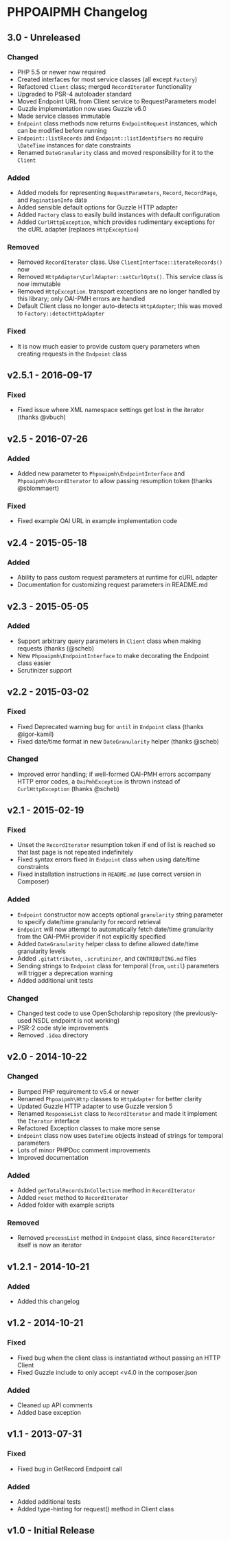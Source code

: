 PHPOAIPMH Changelog
===================

## 3.0 - Unreleased

### Changed
  - PHP 5.5 or newer now required
  - Created interfaces for most service classes (all except `Factory`)
  - Refactored `Client` class; merged `RecordIterator` functionality
  - Upgraded to PSR-4 autoloader standard
  - Moved Endpoint URL from Client service to RequestParameters model
  - Guzzle implementation now uses Guzzle v6.0
  - Made service classes immutable
  - `Endpoint` class methods now returns `EndpointRequest` instances, which can be modified before running
  - `Endpoint::listRecords` and `Endpoint::listIdentifiers` no require `\DateTime` instances for date constraints
  - Renamed `DateGranularity` class and moved responsibility for it to the `Client`
  
### Added
  - Added models for representing `RequestParameters`, `Record`, `RecordPage`, and `PaginationInfo` data
  - Added sensible default options for Guzzle HTTP adapter
  - Added `Factory` class to easily build instances with default configuration
  - Added `CurlHttpException`, which provides rudimentary exceptions for the cURL adapter (replaces `HttpException`)

### Removed
  - Removed `RecordIterator` class. Use `ClientInterface::iterateRecords()` now
  - Removed `HttpAdapter\CurlAdapter::setCurlOpts()`.  This service class is now immutable
  - Removed `HttpException`. transport exceptions are no longer handled by this library; only OAI-PMH errors are handled
  - Default Client class no longer auto-detects `HttpAdapter`; this was moved to `Factory::detectHttpAdapter`
  
### Fixed
  - It is now much easier to provide custom query parameters when creating requests in the `Endpoint` class


## v2.5.1 - 2016-09-17

### Fixed
  - Fixed issue where XML namespace settings get lost in the iterator (thanks @vbuch)

## v2.5 - 2016-07-26

### Added
  - Added new parameter to `Phpoaipmh\EndpointInterface` and `Phpoaipmh\RecordIterator` to allow passing resumption token (thanks @sblommaert)
  
### Fixed
  - Fixed example OAI URL in example implementation code

## v2.4 - 2015-05-18

### Added
  - Ability to pass custom request parameters at runtime for cURL adapter
  - Documentation for customizing request parameters in README.md

## v2.3 - 2015-05-05

### Added
  - Support arbitrary query parameters in `Client` class when making requests (thanks (@scheb)
  - New `Phpoaipmh\EndpointInterface` to make decorating the Endpoint class easier
  - Scrutinizer support

## v2.2 - 2015-03-02

### Fixed
  - Fixed Deprecated warning bug for `until` in `Endpoint` class (thanks @igor-kamil)
  - Fixed date/time format in new `DateGranularity` helper (thanks @scheb)
  
### Changed
  - Improved error handling; if well-formed OAI-PMH errors accompany HTTP error codes, a `OaiPmhException` is thrown instead of `CurlHttpException` (thanks @scheb)

## v2.1 - 2015-02-19

### Fixed
  - Unset the `RecordIterator` resumption token if end of list is reached so that last page is not repeated indefinitely
  - Fixed syntax errors fixed in `Endpoint` class when using date/time constraints
  - Fixed installation instructions in `README.md` (use correct version in Composer)
  
### Added
  - `Endpoint` constructor now accepts optional `granularity` string parameter to specify date/time granularity for record retrieval
  - `Endpoint` will now attempt to automatically fetch date/time granularity from the OAI-PMH provider if not explicitly specified
  - Added `DateGranularity` helper class to define allowed date/time granularity levels
  - Added `.gitattributes`, `.scrutinizer`, and `CONTRIBUTING.md` files
  - Sending strings to `Endpoint` class for temporal (`from`, `until`) parameters will trigger a deprecation warning
  - Added additional unit tests
  
### Changed
  - Changed test code to use OpenScholarship repository (the previously-used NSDL endpoint is not working)
  - PSR-2 code style improvements
  - Removed `.idea` directory

## v2.0 - 2014-10-22

### Changed
  - Bumped PHP requirement to v5.4 or newer
  - Renamed `Phpoaipmh\Http` classes to `HttpAdapter` for better clarity
  - Updated  Guzzle HTTP adapter to use Guzzle version 5
  - Renamed `ResponseList` class to `RecordIterator` and made it implement the `Iterator` interface
  - Refactored Exception classes to make more sense
  - `Endpoint` class now uses `DateTime` objects instead of strings for temporal parameters
  - Lots of minor PHPDoc comment improvements
  - Improved documentation  
  
### Added
  - Added `getTotalRecordsInCollection` method in `RecordIterator`
  - Added `reset` method to `RecordIterator`
  - Added folder with example scripts
  
### Removed
  - Removed `processList` method in `Endpoint` class, since `RecordIterator` itself is now an iterator
   
## v1.2.1 - 2014-10-21

### Added
  - Added this changelog
  
## v1.2 - 2014-10-21

### Fixed
  - Fixed bug when the client class is instantiated without passing an HTTP Client
  - Fixed Guzzle include to only accept <v4.0 in the composer.json
  
### Added
  - Cleaned up API comments
  - Added base exception
  
## v1.1 - 2013-07-31

### Fixed
  - Fixed bug in GetRecord Endpoint call
  
### Added
  - Added additional tests
  - Added type-hinting for request() method in Client class
  
## v1.0 - Initial Release
